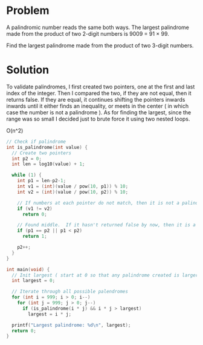 # Problem
A palindromic number reads the same both ways. The largest palindrome made from the product of two 2-digit numbers is 9009 = 91 × 99.

Find the largest palindrome made from the product of two 3-digit numbers.

# Solution
To validate palindromes, I first created two pointers, one at the first and last index of the integer.  Then I compared the two, if they are not equal, then it returns false.  If they are equal, it continues shifting the pointers inwards inwards until it either finds an inequality, or meets in the center ( in which case the number is not a palindrome ).  As for finding the largest, since the range was so small I decided just to brute force it using two nested loops. 

O(n^2)
```c
// Check if palindrome
int is_palindrome(int value) {
  // Create two pointers
  int p2 = 0;
  int len = log10(value) + 1;

  while (1) {
    int p1 = len-p2-1;
    int v1 = (int)(value / pow(10, p1)) % 10;
    int v2 = (int)(value / pow(10, p2)) % 10;

    // If numbers at each pointer do not match, then it is not a palindrome
    if (v1 != v2)
      return 0;

    // Found middle.  If it hasn't returned false by now, then it is a palindrome
    if (p1 == p2 || p1 < p2)
      return 1;

    p2++;
  }
}

int main(void) {
  // Init largest ( start at 0 so that any palindrome created is larger )
  int largest = 0;

  // Iterate through all possible palendromes
  for (int i = 999; i > 0; i--)
    for (int j = 999; j > 0; j--)
      if (is_palindrome(i * j) && i * j > largest)
        largest = i * j;

  printf("Largest palindrome: %d\n", largest);
  return 0;
}
```
